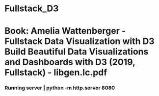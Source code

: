 # Fullstack_D3
# Book: Amelia Wattenberger - Fullstack Data Visualization with D3 Build Beautiful Data Visualizations and Dashboards with D3 (2019, Fullstack) - libgen.lc.pdf
### Running server | python -m http.server 8080 